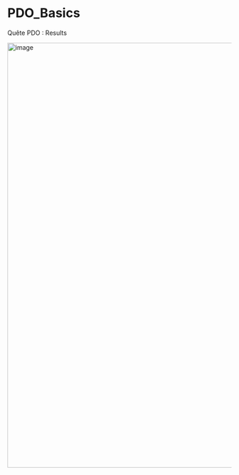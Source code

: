 # PDO_Basics
Quête PDO : Results

<img width="956" alt="image" src="https://user-images.githubusercontent.com/97537300/161177401-4f4a179f-0b60-498e-83ff-4d5e1db0542b.png">
